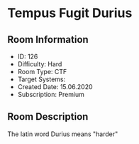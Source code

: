 ﻿# Tempus Fugit Durius

## Room Information
- ID: 126
- Difficulty: Hard
- Room Type: CTF
- Target Systems: 
- Created Date: 15.06.2020
- Subscription: Premium

## Room Description
The latin word Durius means "harder"
